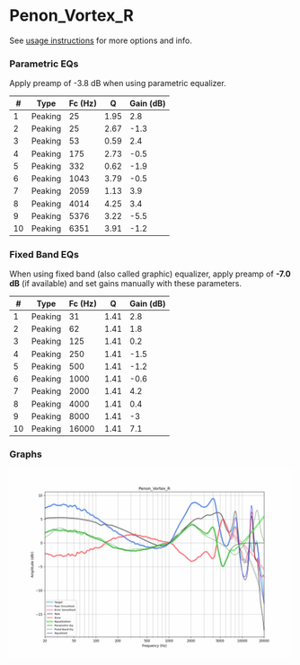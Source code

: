 # Penon_Vortex_R
See [usage instructions](https://github.com/jaakkopasanen/AutoEq#usage) for more options and info.

### Parametric EQs
Apply preamp of -3.8 dB when using parametric equalizer.

|   # | Type    |   Fc (Hz) |    Q |   Gain (dB) |
|-----|---------|-----------|------|-------------|
|   1 | Peaking |        25 | 1.95 |         2.8 |
|   2 | Peaking |        25 | 2.67 |        -1.3 |
|   3 | Peaking |        53 | 0.59 |         2.4 |
|   4 | Peaking |       175 | 2.73 |        -0.5 |
|   5 | Peaking |       332 | 0.62 |        -1.9 |
|   6 | Peaking |      1043 | 3.79 |        -0.5 |
|   7 | Peaking |      2059 | 1.13 |         3.9 |
|   8 | Peaking |      4014 | 4.25 |         3.4 |
|   9 | Peaking |      5376 | 3.22 |        -5.5 |
|  10 | Peaking |      6351 | 3.91 |        -1.2 |

### Fixed Band EQs
When using fixed band (also called graphic) equalizer, apply preamp of **-7.0 dB** (if available) and set gains manually with these parameters.

|   # | Type    |   Fc (Hz) |    Q |   Gain (dB) |
|-----|---------|-----------|------|-------------|
|   1 | Peaking |        31 | 1.41 |         2.8 |
|   2 | Peaking |        62 | 1.41 |         1.8 |
|   3 | Peaking |       125 | 1.41 |         0.2 |
|   4 | Peaking |       250 | 1.41 |        -1.5 |
|   5 | Peaking |       500 | 1.41 |        -1.2 |
|   6 | Peaking |      1000 | 1.41 |        -0.6 |
|   7 | Peaking |      2000 | 1.41 |         4.2 |
|   8 | Peaking |      4000 | 1.41 |         0.4 |
|   9 | Peaking |      8000 | 1.41 |        -3   |
|  10 | Peaking |     16000 | 1.41 |         7.1 |

### Graphs
![](./Penon_Vortex_R.png)
